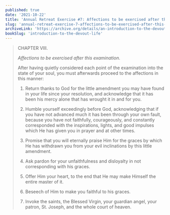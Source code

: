 ```yaml
---
published: true
date: '2021-10-22'
title: 'Annual Retreat Exercise #7: Affections to be exercised after this examination'
slug: 'annual-retreat-exercise-7-affections-to-be-exercised-after-this-examination'
archiveLink: 'https://archive.org/details/an-introduction-to-the-devout-life/page/273?view=theater'
bookSlug: 'introduction-to-the-devout-life'
---
```


> CHAPTER VIII.
>
> *Affections to be exercised after this examination.*
>
> After having quietly considered each point of the examination into the state of your soul, you must afterwards proceed to the affections in this manner:
>
> 1. Return thanks to God for the little amendment you may have found in your life since your resolution, and acknowledge that it has been his mercy alone that has wrought it in and for you.
>
> 2. Humble yourself exceedingly before God, acknowledging that if you have not advanced much it has been through your own fault, because you have not faithfully, courageously, and constantly corresponded with the inspirations, lights, and good impulses which He has given you in prayer and at other times.
>
> 3. Promise that you will eternally praise Him for the graces by which He has withdrawn you from your evil inclinations by this little amendment.
>
> 4. Ask pardon for your unfaithfulness and disloyalty in not corresponding with his graces.
>
> 5. Offer Him your heart, to the end that He may make Himself the entire master of it.
>
> 6. Beseech of Him to make you faithful to his graces.
>
> 7. Invoke the saints, the Blessed Virgin, your guardian angel, your patron, St. Joseph, and the whole court of heaven.